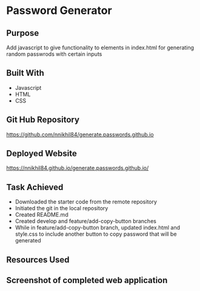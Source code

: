 # Password Generator

## Purpose
Add javascript to give functionality to elements in index.html for generating random passwrods with certain inputs

## Built With
* Javascript
* HTML
* CSS

## Git Hub Repository
https://github.com/nnikhil84/generate.passwords.github.io

## Deployed Website
https://nnikhil84.github.io/generate.passwords.github.io/

## Task Achieved
* Downloaded the starter code from the remote repository
* Initiated the git in the local repository 
* Created README.md
* Created develop and feature/add-copy-button branches 
* While in feature/add-copy-button branch, updated index.html and style.css to include another button to copy password that will be generated


## Resources Used


## Screenshot of completed web application

